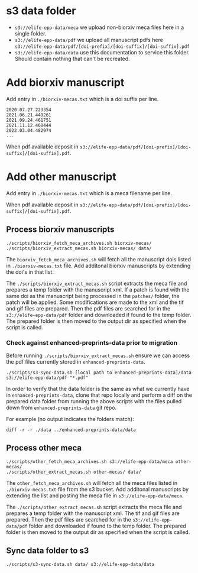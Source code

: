 # s3 data folder

- `s3://elife-epp-data/meca` we upload non-biorxiv meca files here in a single folder.
- `s3://elife-epp-data/pdf` we upload all manuscript pdfs here `s3://elife-epp-data/pdf/[doi-prefix]/[doi-suffix]/[doi-suffix].pdf`
- `s3://elife-epp-data/data` use this documentation to service this folder. Should contain nothing that can't be recreated.

# Add biorxiv manuscript

Add entry in `./biorxiv-mecas.txt` which is a doi suffix per line.

```
2020.07.27.223354
2021.06.21.449261
2021.09.24.461751
2021.11.12.468444
2022.03.04.482974
...
```

When pdf available deposit in `s3://elife-epp-data/pdf/[doi-prefix]/[doi-suffix]/[doi-suffix].pdf`.

# Add other manuscript

Add entry in `./biorxiv-mecas.txt` which is a meca filename per line.

When pdf available deposit in `s3://elife-epp-data/pdf/[doi-prefix]/[doi-suffix]/[doi-suffix].pdf`.

## Process biorxiv manuscripts

```
./scripts/biorxiv_fetch_meca_archives.sh biorxiv-mecas/
./scripts/biorxiv_extract_mecas.sh biorxiv-mecas/ data/
```

The `biorxiv_fetch_meca_archives.sh` will fetch all the manuscript dois listed in `./biorxiv-mecas.txt` file. Add additonal biorxiv manuscripts by extending the doi's in that list.

The `./scripts/biorxiv_extract_mecas.sh` script extracts the meca file and prepares a temp folder with the manuscript xml. If a patch is found with the same doi as the manuscript being processed in the `patches/` folder, the patch will be applied. Some modifications are made to the xml and the tif and gif files are prepared. Then the pdf files are searched for in the `s3://elife-epp-data/pdf` folder and downloaded if found to the temp folder. The prepared folder is then moved to the output dir as specified when the script is called.

### Check against enhanced-preprints-data prior to migration

Before running `./scripts/biorxiv_extract_mecas.sh` ensure we can access the pdf files currently stored in `enhanced-preprints-data`.

```
./scripts/s3-sync-data.sh [local path to enhanced-preprints-data]/data s3://elife-epp-data/pdf "*.pdf"
```

In order to verify that the data folder is the same as what we currently have in `enhanced-preprints-data`, clone that repo locally and perform a diff on the prepared data folder from running the above scripts with the files pulled down from `enhanced-preprints-data` git repo.

For example (no output indicates the folders match):
```
diff -r -r ./data ../enhanced-preprints-data/data
```

## Process other meca

```
./scripts/other_fetch_meca_archives.sh s3://elife-epp-data/meca other-mecas/
./scripts/other_extract_mecas.sh other-mecas/ data/
```

The `other_fetch_meca_archives.sh` will fetch all the meca files listed in `./biorxiv-mecas.txt` file from the s3 bucket. Add additonal manuscripts by extending the list and posting the meca file in `s3://elife-epp-data/meca`.

The `./scripts/other_extract_mecas.sh` script extracts the meca file and prepares a temp folder with the manuscript xml. The tif and gif files are prepared. Then the pdf files are searched for in the `s3://elife-epp-data/pdf` folder and downloaded if found to the temp folder. The prepared folder is then moved to the output dir as specified when the script is called.

## Sync data folder to s3

```
./scripts/s3-sync-data.sh data/ s3://elife-epp-data/data
```
